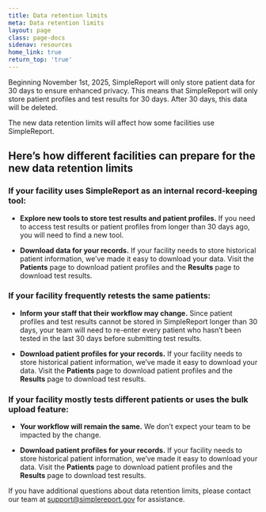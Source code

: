 ```yaml
---
title: Data retention limits
meta: Data retention limits
layout: page
class: page-docs
sidenav: resources
home_link: true
return_top: 'true'
---
```


Beginning November 1st, 2025, SimpleReport will only store patient data for 30 days to ensure enhanced privacy. This means that SimpleReport will only store patient profiles and test results for 30 days. After 30 days, this data will be deleted.

The new data retention limits will affect how some facilities use SimpleReport.

## Here’s how different facilities can prepare for the new data retention limits

### If your facility uses SimpleReport as an internal record-keeping tool:

* **Explore new tools to store test results and patient profiles.** If you need to access test results or patient profiles from longer than 30 days ago, you will need to find a new tool.

* **Download data for your records.** If your facility needs to store historical patient information, we’ve made it easy to download your data. Visit the **Patients** page to download patient profiles and the **Results** page to download test results.  

### If your facility frequently retests the same patients:

* **Inform your staff that their workflow may change.** Since patient profiles and test results cannot be stored in SimpleReport longer than 30 days, your team will need to re-enter every patient who hasn’t been tested in the last 30 days before submitting test results.

* **Download patient profiles for your records.** If your facility needs to store historical patient information, we’ve made it easy to download your data. Visit the **Patients** page to download patient profiles and the **Results** page to download test results.

### If your facility mostly tests different patients or uses the bulk upload feature:

* **Your workflow will remain the same.** We don’t expect your team to be impacted by the change. 

* **Download patient profiles for your records.** If your facility needs to store historical patient information, we’ve made it easy to download your data. Visit the **Patients** page to download patient profiles and the **Results** page to download test results.

If you have additional questions about data retention limits, please contact our team at [support@simplereport.gov](mailto:support@simplereport.gov) for assistance.
